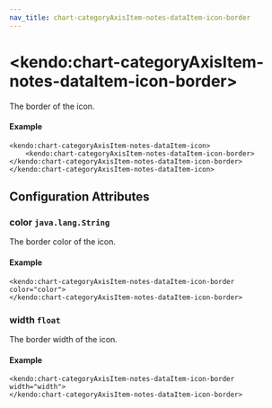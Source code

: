 ```yaml
---
nav_title: chart-categoryAxisItem-notes-dataItem-icon-border
---
```


# \<kendo:chart-categoryAxisItem-notes-dataItem-icon-border\>

The border of the icon.

#### Example
    <kendo:chart-categoryAxisItem-notes-dataItem-icon>
        <kendo:chart-categoryAxisItem-notes-dataItem-icon-border></kendo:chart-categoryAxisItem-notes-dataItem-icon-border>
    </kendo:chart-categoryAxisItem-notes-dataItem-icon>

## Configuration Attributes

### color `java.lang.String`

The border color of the icon.

#### Example
    <kendo:chart-categoryAxisItem-notes-dataItem-icon-border color="color">
    </kendo:chart-categoryAxisItem-notes-dataItem-icon-border>

### width `float`

The border width of the icon.

#### Example
    <kendo:chart-categoryAxisItem-notes-dataItem-icon-border width="width">
    </kendo:chart-categoryAxisItem-notes-dataItem-icon-border>

